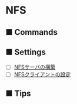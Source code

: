 # NFS
## ■ Commands

## ■ Settings
- [ ] [NFSサーバの構築](https://github.com/thetaru/memorandum/tree/master/OS/Linux/CentOS8/nfs/nfs_server)
- [ ] [NFSクライアントの設定](https://github.com/thetaru/memorandum/tree/master/OS/Linux/CentOS8/nfs/nfs_client)

## ■ Tips
